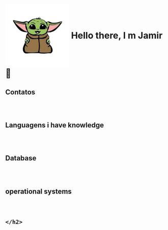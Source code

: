 <div>
    <h1>
        <img src="Imagens/yoda.png" width=200px align=center> Hello there, I m Jamir🖖
    </h1>
</div>

<div>
    <h2>
        Contatos<br><br>
        <img src="https://img.shields.io/badge/Gmail-D14836?style=for-the-badge&logo=gmail&logoColor=white" alt="">
        <img src="https://img.shields.io/badge/LinkedIn-0077B5?style=for-the-badge&logo=linkedin&logoColor=white" alt="">
        <img src="https://img.shields.io/badge/GitHub-100000?style=for-the-badge&logo=github&logoColor=white" alt="">
    </h2>
</div>
<div>
    <h2>
        Languagens i have knowledge<br><br>
        <img src="https://img.shields.io/badge/Python-3776AB?style=for-the-badge&logo=python&logoColor=white" alt="">
        <img src="https://img.shields.io/badge/HTML-239120?style=for-the-badge&logo=html5&logoColor=white" alt="">
        <img src="https://img.shields.io/badge/CSS-239120?&style=for-the-badge&logo=css3&logoColor=white" alt="">
        <img src="https://img.shields.io/badge/JavaScript-F7DF1E?style=for-the-badge&logo=javascript&logoColor=black" alt="">
        <img src="https://img.shields.io/badge/Node.js-43853D?style=for-the-badge&logo=node.js&logoColor=white" alt="">
        <img src="https://img.shields.io/badge/Java-ED8B00?style=for-the-badge&logo=java&logoColor=white" alt="">
    </h2>
</div>
<div>
    <h2>
        Database<br><br>
        <img src="https://img.shields.io/badge/MariaDB-01529E?style=for-the-badge&logo=mariadb&logoColor=white" alt="">
        <img src="https://img.shields.io/badge/MySQL-00000F?style=for-the-badge&logo=mysql&logoColor=white" alt="">
        <img src="https://img.shields.io/badge/Microsoft_SQL_Server-CC2927?style=for-the-badge&logo=microsoft-sql-server&logoColor=white" alt="">
    </h2>
</div>

<div>
    <h2>
        operational systems<br><br>
        <img src="https://img.shields.io/badge/Linux-E34F26?style=for-the-badge&logo=linux&logoColor=black" alt="">
        <img src="https://img.shields.io/badge/Windows-017AD7?style=for-the-badge&logo=windows&logoColor=white" alt="">

    </h2>
</div>